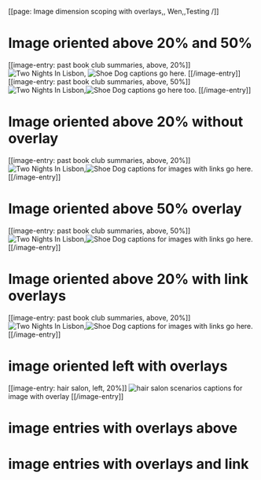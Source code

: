 [[page: Image dimension scoping with overlays,, Wen,,Testing /]]
# Image oriented above 20% and 50%
[[image-entry: past book club summaries, above, 20%]]
![Two Nights In Lisbon](twonightsinlisbon.jpg), ![Shoe Dog](shoedog.jpg)
captions go here.
[[/image-entry]]
[[image-entry: past book club summaries, above, 50%]]
![Two Nights In Lisbon](twonightsinlisbon.jpg),![Shoe Dog](shoedog.jpg)
captions go here too.
[[/image-entry]]
# Image oriented above 20% without overlay
[[image-entry: past book club summaries, above, 20%]]
![Two Nights In Lisbon](twonightsinlisbon.jpg),![Shoe Dog](shoedog.jpg)
captions for images with links go here.
[[/image-entry]]
# Image oriented above 50% overlay
[[image-entry: past book club summaries, above, 50%]]
![Two Nights In Lisbon](twonightsinlisbon.jpg,,,,,booksummary_twonightsinlisbon,page),![Shoe Dog](shoedog.jpg,,,,,booksummary_shoedog,page)
captions for images with links go here.
[[/image-entry]]
# Image oriented above 20% with link overlays
[[image-entry: past book club summaries, above, 20%]]
![Two Nights In Lisbon](twonightsinlisbon.jpg,,,,,booksummary_twonightsinlisbon,page),![Shoe Dog](shoedog.jpg,,,,,booksummary_shoedog,page)
captions for images with links go here.
[[/image-entry]]
# image oriented left with overlays 
[[image-entry: hair salon, left, 20%]]
![hair salon scenarios](scene_hairsalon.jpg,scene_hairsalon_overlayA.png)
captions for image with overlay
[[/image-entry]]

# image entries with overlays above

# image entries with overlays and link

